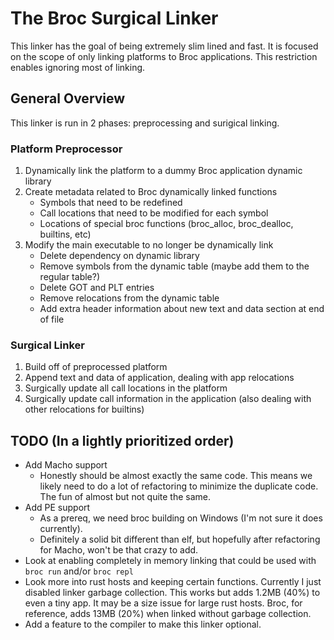 # The Broc Surgical Linker

This linker has the goal of being extremely slim lined and fast.
It is focused on the scope of only linking platforms to Broc applications.
This restriction enables ignoring most of linking.

## General Overview

This linker is run in 2 phases: preprocessing and surigical linking.

### Platform Preprocessor

1. Dynamically link the platform to a dummy Broc application dynamic library
1. Create metadata related to Broc dynamically linked functions
   - Symbols that need to be redefined
   - Call locations that need to be modified for each symbol
   - Locations of special broc functions (broc_alloc, broc_dealloc, builtins, etc)
1. Modify the main executable to no longer be dynamically link
   - Delete dependency on dynamic library
   - Remove symbols from the dynamic table (maybe add them to the regular table?)
   - Delete GOT and PLT entries
   - Remove relocations from the dynamic table
   - Add extra header information about new text and data section at end of file

### Surgical Linker

1. Build off of preprocessed platform
1. Append text and data of application, dealing with app relocations
1. Surgically update all call locations in the platform
1. Surgically update call information in the application (also dealing with other relocations for builtins)

## TODO (In a lightly prioritized order)

- Add Macho support
  - Honestly should be almost exactly the same code.
    This means we likely need to do a lot of refactoring to minimize the duplicate code.
    The fun of almost but not quite the same.
- Add PE support
  - As a prereq, we need broc building on Windows (I'm not sure it does currently).
  - Definitely a solid bit different than elf, but hopefully after refactoring for Macho, won't be that crazy to add.
- Look at enabling completely in memory linking that could be used with `broc run` and/or `broc repl`
- Look more into rust hosts and keeping certain functions. Currently I just disabled linker garbage collection.
  This works but adds 1.2MB (40%) to even a tiny app. It may be a size issue for large rust hosts.
  Broc, for reference, adds 13MB (20%) when linked without garbage collection.
- Add a feature to the compiler to make this linker optional.
